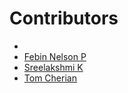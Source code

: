 # Contributors

- [](https://github.com/abhi5455)
- [Febin Nelson P](https://github.com/fbn776)
- [Sreelakshmi K](https://github.com/SreelakshmiKSudheer)
- [Tom Cherian](https://github.com/badevil666)

